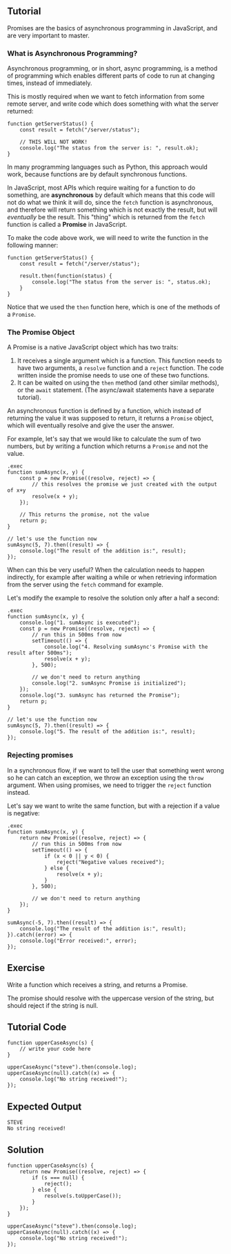 Tutorial
--------
Promises are the basics of asynchronous programming in JavaScript, and are very important to master.

### What is Asynchronous Programming?

Asynchronous programming, or in short, async programming, is a method of programming which 
enables different parts of code to run at changing times, instead of immediately.

This is mostly required when we want to fetch information from some remote server, and write
code which does something with what the server returned:

    function getServerStatus() {
        const result = fetch("/server/status");

        // THIS WILL NOT WORK!
        console.log("The status from the server is: ", result.ok);
    }

In many programming languages such as Python, this approach would work, because functions
are by default synchronous functions.

In JavaScript, most APIs which require waiting for a function to do something, 
are **asynchronous** by default which means that this code will not 
do what we think it will do, since the `fetch` function is asynchronous, and therefore will 
return something which is not exactly the result, but will _eventually_ be the result. 
This "thing" which is returned from the `fetch` function is called a **Promise** in JavaScript.

To make the code above work, we will need to write the function in the following manner:

    function getServerStatus() {
        const result = fetch("/server/status");

        result.then(function(status) {
            console.log("The status from the server is: ", status.ok);
        }
    }

Notice that we used the `then` function here, which is one of the methods of a `Promise`.

### The Promise Object

A Promise is a native JavaScript object which has two traits:
1. It receives a single argument which is a function. This function needs to have two arguments,
a `resolve` function and a `reject` function. The code written inside the promise needs
to use one of these two functions.
2. It can be waited on using the `then` method (and other similar methods), or the `await` 
statement. (The async/await statements have a separate tutorial).

An asynchronous function is defined by a function, which instead of returning the value
it was supposed to return, it returns a `Promise` object, which will eventually resolve and
give the user the answer.

For example, let's say that we would like to calculate the sum of two numbers, but by
writing a function which returns a `Promise` and not the value.

    .exec
    function sumAsync(x, y) {
        const p = new Promise((resolve, reject) => {
            // this resolves the promise we just created with the output of x+y
            resolve(x + y);                        
        });

        // This returns the promise, not the value
        return p;
    }

    // let's use the function now
    sumAsync(5, 7).then((result) => {
        console.log("The result of the addition is:", result);
    });

When can this be very useful? When the calculation needs to happen indirectly, for example
after waiting a while or when retrieving information from the server using the `fetch`
command for example.

Let's modify the example to resolve the solution only after a half a second:

    .exec
    function sumAsync(x, y) {
        console.log("1. sumAsync is executed");
        const p = new Promise((resolve, reject) => {
            // run this in 500ms from now
            setTimeout(() => {
                console.log("4. Resolving sumAsync's Promise with the result after 500ms");
                resolve(x + y);
            }, 500); 

            // we don't need to return anything
            console.log("2. sumAsync Promise is initialized");            
        });
        console.log("3. sumAsync has returned the Promise");
        return p;
    }

    // let's use the function now
    sumAsync(5, 7).then((result) => {
        console.log("5. The result of the addition is:", result);
    });

### Rejecting promises

In a synchronous flow, if we want to tell the user that something went wrong so he can
catch an exception, we throw an exception using the `throw` argument. When using promises,
we need to trigger the `reject` function instead.

Let's say we want to write the same function, but with a rejection if a value is negative:

    .exec
    function sumAsync(x, y) {
        return new Promise((resolve, reject) => {
            // run this in 500ms from now
            setTimeout(() => {
                if (x < 0 || y < 0) {
                    reject("Negative values received");
                } else {
                    resolve(x + y);
                }
            }, 500); 

            // we don't need to return anything
        });
    }

    sumAsync(-5, 7).then((result) => {
        console.log("The result of the addition is:", result);
    }).catch((error) => {
        console.log("Error received:", error);
    });

Exercise
--------
Write a function which receives a string, and returns a Promise.

The promise should resolve with the uppercase version of the string, but should reject
if the string is null.

Tutorial Code
-------------
    function upperCaseAsync(s) {
        // write your code here
    }
    
    upperCaseAsync("steve").then(console.log);
    upperCaseAsync(null).catch((x) => {
        console.log("No string received!");
    });

Expected Output
---------------
    STEVE
    No string received!

Solution
--------
    function upperCaseAsync(s) {
        return new Promise((resolve, reject) => {
            if (s === null) {
                reject();
            } else {
                resolve(s.toUpperCase());
            }
        });
    }
    
    upperCaseAsync("steve").then(console.log);
    upperCaseAsync(null).catch((x) => {
        console.log("No string received!");
    });